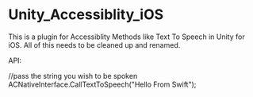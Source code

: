 # Unity_Accessiblity_iOS
This is a plugin for Accessiblity Methods like Text To Speech in Unity for iOS. All of this needs to be cleaned up and renamed. 

API: 

//pass the string you wish to be spoken
ACNativeInterface.CallTextToSpeech("Hello From Swift");
